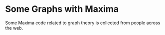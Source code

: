 # Some Graphs with Maxima

Some Maxima code related to graph theory is collected from people across the web.
